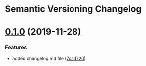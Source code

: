 # Semantic Versioning Changelog

# [0.1.0](https://github.com/Equilibri0/terraform-kubernetes-namespace/compare/v0.0.1...v0.1.0) (2019-11-28)


### Features

* added changelog.md file ([7dad726](https://github.com/Equilibri0/terraform-kubernetes-namespace/commit/7dad726535493d1423378b8c58c41cd2d934768d))
